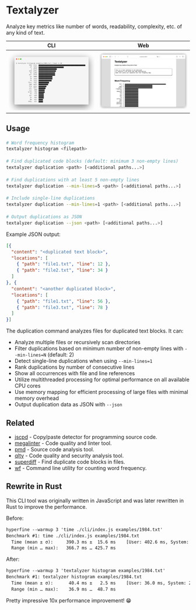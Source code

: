 # Textalyzer

Analyze key metrics like number of words, readability, complexity, etc.
of any kind of text.

CLI | Web
--- | ---
![CLI Screenshot][cli_ss] | ![Web Screenshot][web_ss]

[cli_ss]: ./images/2024-03-08t1219_cli_screenshot.png
[web_ss]: ./images/2024-03-08t1213_web_screenshot.png


## Usage

```sh
# Word frequency histogram
textalyzer histogram <filepath>

# Find duplicated code blocks (default: minimum 3 non-empty lines)
textalyzer duplication <path> [<additional paths...>]

# Find duplications with at least 5 non-empty lines
textalyzer duplication --min-lines=5 <path> [<additional paths...>]

# Include single-line duplications
textalyzer duplication --min-lines=1 <path> [<additional paths...>]

# Output duplications as JSON
textalyzer duplication --json <path> [<additional paths...>]
```

Example JSON output:

```json
[{
  "content": "<duplicated text block>",
  "locations": [
    { "path": "file1.txt", "line": 12 },
    { "path": "file2.txt", "line": 34 }
  ]
}, {
  "content": "<another duplicated block>",
  "locations": [
    { "path": "file1.txt", "line": 56 },
    { "path": "file3.txt", "line": 78 }
  ]
}]
```

The duplication command analyzes files for duplicated text blocks. It can:
- Analyze multiple files or recursively scan directories
- Filter duplications based on minimum number of non-empty lines with `--min-lines=N` (default: 2)
- Detect single-line duplications when using `--min-lines=1`
- Rank duplications by number of consecutive lines
- Show all occurrences with file and line references
- Utilize multithreaded processing for optimal performance on all available CPU cores
- Use memory mapping for efficient processing of large files with minimal memory overhead
- Output duplication data as JSON with `--json`


## Related

- [jscpd] - Copy/paste detector for programming source code.
- [megalinter] - Code quality and linter tool.
- [pmd] - Source code analysis tool.
- [qlty] - Code quality and security analysis tool.
- [superdiff] - Find duplicate code blocks in files.
- [wf] - Command line utility for counting word frequency.

[jscpd]: https://github.com/kucherenko/jscpd
[megalinter]: https://megalinter.io
[pmd]: https://github.com/pmd/pmd
[qlty]: https://github.com/qltysh/qlty
[superdiff]: https://github.com/chuck-sys/superdiff
[wf]: https://github.com/jarcane/wf


## Rewrite in Rust

This CLI tool was originally written in JavaScript and was later
rewritten in Rust to improve the performance.

Before:

```txt
hyperfine --warmup 3 'time ./cli/index.js examples/1984.txt'
Benchmark #1: time ./cli/index.js examples/1984.txt
  Time (mean ± σ):     390.3 ms ±  15.6 ms    [User: 402.6 ms, System: 63.5 ms]
  Range (min … max):   366.7 ms … 425.7 ms
```

After:

```txt
hyperfine --warmup 3 'textalyzer histogram examples/1984.txt'
Benchmark #1: textalyzer histogram examples/1984.txt
  Time (mean ± σ):      40.4 ms ±   2.5 ms    [User: 36.0 ms, System: 2.7 ms]
  Range (min … max):    36.9 ms …  48.7 ms
```

Pretty impressive 10x performance improvement! 😁
